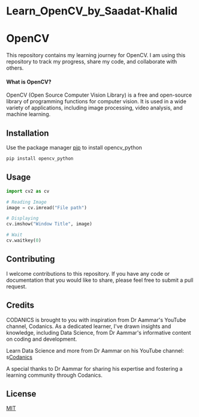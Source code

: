 # Learn_OpenCV_by_Saadat-Khalid

# OpenCV

This repository contains my learning journey for OpenCV. I am using this repository to track my progress, share my code, and collaborate with others.

#### What is OpenCV?

OpenCV (Open Source Computer Vision Library) is a free and open-source library of programming functions for computer vision. It is used in a wide variety of applications, including image processing, video analysis, and machine learning.

## Installation

Use the package manager [pip](https://pip.pypa.io/en/stable/) to install opencv_python

```bash
pip install opencv_python
```

## Usage

```python
import cv2 as cv

# Reading Image
image = cv.imread("File path")

# Displaying
cv.imshow("Window Title", image)

# Wait
cv.waitkey(0)
```

## Contributing

I welcome contributions to this repository. If you have any code or documentation that you would like to share, please feel free to submit a pull request.

## Credits

CODANICS is brought to you with inspiration from Dr Aammar's YouTube channel, Codanics. As a dedicated learner, I've drawn insights and knowledge, including Data Science, from Dr Aammar's informative content on coding and development.

Learn Data Science and more from Dr Aammar on his YouTube channel: s[Codanics](https://www.youtube.com/@Codanics)

A special thanks to Dr Aammar for sharing his expertise and fostering a learning community through Codanics.

## License

[MIT](https://choosealicense.com/licenses/mit/)
